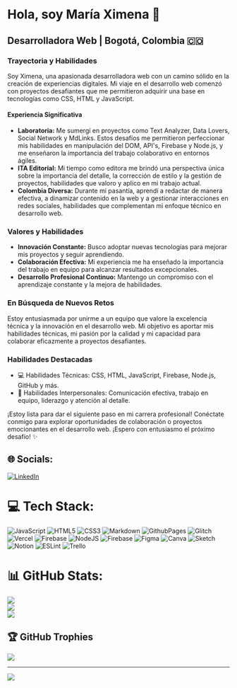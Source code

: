 # Hola, soy María Ximena 👋

## Desarrolladora Web | Bogotá, Colombia 🇨🇴

### Trayectoria y Habilidades
Soy Ximena, una apasionada desarrolladora web con un camino sólido en la creación de experiencias digitales. Mi viaje en el desarrollo web comenzó con proyectos desafiantes que me permitieron adquirir una base en tecnologías como CSS, HTML y JavaScript.

#### Experiencia Significativa
- **Laboratoria:** Me sumergí en proyectos como Text Analyzer, Data Lovers, Social Network y MdLinks. Estos desafíos me permitieron perfeccionar mis habilidades en manipulación del DOM, API's, Firebase y Node.js, y me enseñaron la importancia del trabajo colaborativo en entornos ágiles.
- **ITA Editorial:** Mi tiempo como editora me brindó una perspectiva única sobre la importancia del detalle, la corrección de estilo y la gestión de proyectos, habilidades que valoro y aplico en mi trabajo actual.
- **Colombia Diversa:** Durante mi pasantía, aprendí a redactar de manera efectiva, a dinamizar contenido en la web y a gestionar interacciones en redes sociales, habilidades que complementan mi enfoque técnico en desarrollo web.

### Valores y Habilidades
- **Innovación Constante:** Busco adoptar nuevas tecnologías para mejorar mis proyectos y seguir aprendiendo.
- **Colaboración Efectiva:** Mi experiencia me ha enseñado la importancia del trabajo en equipo para alcanzar resultados excepcionales.
- **Desarrollo Profesional Continuo:** Mantengo un compromiso con el aprendizaje constante y la mejora de habilidades.

### En Búsqueda de Nuevos Retos
Estoy entusiasmada por unirme a un equipo que valore la excelencia técnica y la innovación en el desarrollo web. Mi objetivo es aportar mis habilidades técnicas, mi pasión por la calidad y mi capacidad para colaborar eficazmente a proyectos desafiantes.

### Habilidades Destacadas
- 💻 Habilidades Técnicas: CSS, HTML, JavaScript, Firebase, Node.js, GitHub y más.
- 🤝 Habilidades Interpersonales: Comunicación efectiva, trabajo en equipo, liderazgo y atención al detalle.

¡Estoy lista para dar el siguiente paso en mi carrera profesional! Conéctate conmigo para explorar oportunidades de colaboración o proyectos emocionantes en el desarrollo web. ¡Espero con entusiasmo el próximo desafío! ✨

## 🌐 Socials:
[![LinkedIn](https://img.shields.io/badge/LinkedIn-%230077B5.svg?logo=linkedin&logoColor=white)](https://linkedin.com/in/https://www.linkedin.com/in/maria-ximena-cortes-melo-274459185/) 

# 💻 Tech Stack:
![JavaScript](https://img.shields.io/badge/javascript-%23323330.svg?style=for-the-badge&logo=javascript&logoColor=%23F7DF1E) ![HTML5](https://img.shields.io/badge/html5-%23E34F26.svg?style=for-the-badge&logo=html5&logoColor=white) ![CSS3](https://img.shields.io/badge/css3-%231572B6.svg?style=for-the-badge&logo=css3&logoColor=white) ![Markdown](https://img.shields.io/badge/markdown-%23000000.svg?style=for-the-badge&logo=markdown&logoColor=white) ![GithubPages](https://img.shields.io/badge/github%20pages-121013?style=for-the-badge&logo=github&logoColor=white) ![Glitch](https://img.shields.io/badge/glitch-%233333FF.svg?style=for-the-badge&logo=glitch&logoColor=white) ![Vercel](https://img.shields.io/badge/vercel-%23000000.svg?style=for-the-badge&logo=vercel&logoColor=white) ![Firebase](https://img.shields.io/badge/firebase-%23039BE5.svg?style=for-the-badge&logo=firebase) ![NodeJS](https://img.shields.io/badge/node.js-6DA55F?style=for-the-badge&logo=node.js&logoColor=white) ![Firebase](https://img.shields.io/badge/Firebase-039BE5?style=for-the-badge&logo=Firebase&logoColor=white) ![Figma](https://img.shields.io/badge/figma-%23F24E1E.svg?style=for-the-badge&logo=figma&logoColor=white) ![Canva](https://img.shields.io/badge/Canva-%2300C4CC.svg?style=for-the-badge&logo=Canva&logoColor=white) ![Sketch](https://img.shields.io/badge/Sketch-FFB387?style=for-the-badge&logo=sketch&logoColor=black) ![Notion](https://img.shields.io/badge/Notion-%23000000.svg?style=for-the-badge&logo=notion&logoColor=white) ![ESLint](https://img.shields.io/badge/ESLint-4B3263?style=for-the-badge&logo=eslint&logoColor=white) ![Trello](https://img.shields.io/badge/Trello-%23026AA7.svg?style=for-the-badge&logo=Trello&logoColor=white)
# 📊 GitHub Stats:
![](https://github-readme-stats.vercel.app/api?username=mariacortesm&theme=dark&hide_border=false&include_all_commits=false&count_private=false)<br/>
![](https://github-readme-streak-stats.herokuapp.com/?user=mariacortesm&theme=dark&hide_border=false)<br/>
![](https://github-readme-stats.vercel.app/api/top-langs/?username=mariacortesm&theme=dark&hide_border=false&include_all_commits=false&count_private=false&layout=compact)

## 🏆 GitHub Trophies
![](https://github-profile-trophy.vercel.app/?username=mariacortesm&theme=monokai&no-frame=false&no-bg=true&margin-w=4)

---
[![](https://visitcount.itsvg.in/api?id=mariacortesm&icon=0&color=0)](https://visitcount.itsvg.in)

<!-- Proudly created with GPRM ( https://gprm.itsvg.in ) -->
